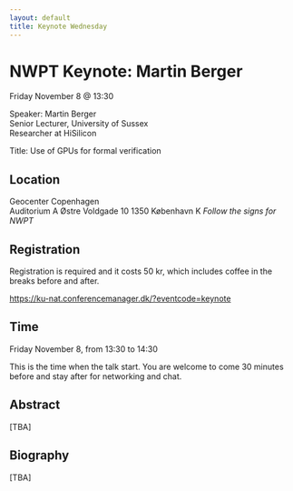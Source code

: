```yaml
---
layout: default
title: Keynote Wednesday
---
```


# NWPT Keynote: Martin Berger

Friday November 8 @ 13:30

Speaker: Martin Berger<br>
Senior Lecturer, University of Sussex<br>
Researcher at HiSilicon<br>

Title: Use of GPUs for formal verification

## Location
Geocenter Copenhagen<br>
Auditorium A
Østre Voldgade 10
1350 København K
<i>Follow the signs for NWPT</i>

## Registration
Registration is required and it costs 50 kr, which includes coffee in the breaks before and after.

https://ku-nat.conferencemanager.dk/?eventcode=keynote

## Time
Friday November 8, from 13:30 to 14:30

This is the time when the talk start. You are welcome to come 30 minutes before and stay after for networking and chat.

## Abstract
[TBA]

## Biography
[TBA]
